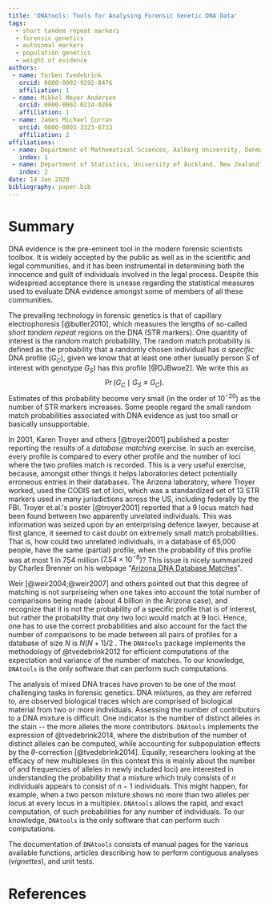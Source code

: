 ```yaml
---
title: 'DNAtools: Tools for Analysing Forensic Genetic DNA Data'
tags:
  - short tandem repeat markers
  - forensic genetics
  - autosomal markers
  - population genetics
  - weight of evidence
authors:
 - name: Torben Tvedebrink
   orcid: 0000-0002-9292-8476
   affiliation: 1
 - name: Mikkel Meyer Andersen
   orcid: 0000-0002-0234-0266
   affiliation: 1
 - name: James Michael Curran
   orcid: 0000-0003-3323-6733
   affiliation: 2
affiliations:
 - name: Department of Mathematical Sciences, Aalborg University, Denmark
   index: 1
 - name: Department of Statistics, University of Auckland, New Zealand
   index: 2
date: 14 Jan 2020
bibliography: paper.bib
---
```


# Summary

DNA evidence is the pre-eminent tool in the modern forensic scientists toolbox. It is widely accepted by the public as well as in the scientific and legal communities, and it has been instrumental in determining both the innocence and guilt of individuals involved in the legal process. Despite this widespread acceptance there is unease regarding the statistical measures used to evaluate DNA evidence amongst some of members of all these communities. 

The prevailing technology in forensic genetics is that of capillary electrophoresis [@butler2010], which measures the lengths of so-called *short tandem repeat* regions on the DNA (STR markers). One quantity of interest is the random match probability. The random match probability is defined as the probability that a randomly chosen individual has *a specific* DNA profile ($G_C$), given we know that at least one other (usually person $S$ of interest with genotype $G_S$) has this profile [@DJBwoe2].  We write this as
$$
\Pr(G_C \mid G_S \equiv G_C).
$$
Estimates of this probability become very small (in the order of $10^{-20}$) as the number of STR markers increases. Some people regard the small random match probabilities associated with DNA evidence as just too small or basically unsupportable. 

In 2001, Karen Troyer and others [@troyer2001] published a poster reporting the results of a *database matching* exercise. In such an exercise, every profile is compared to every other profile and the number of loci where the two profiles match is recorded. This is a very useful exercise, because, amongst other things it helps laboratories detect potentially erroneous entries in their databases. The Arizona laboratory, where Troyer worked, used the CODIS set of loci, which was a standardized set of 13 STR markers used in many jurisdictions across the US, including federally by the FBI. Troyer et al.'s poster [@troyer2001] reported that a 9 locus match had been found between two apparently unrelated individuals. This was information was seized upon by an enterprising defence lawyer, because at first glance, it seemed to cast doubt on extremely small match probabilities. That is, how could two unrelated individuals, in a database of 65,000 people, have the same (partial) profile, when the probability of this profile was at most 1 in 754 million ($7.54\times 10^{-8}$)? This issue is nicely summarized by Charles Brenner on his webpage "[Arizona DNA Database Matches](http://dna-view.com/ArizonaMatch.htm)". 

Weir [@weir2004;@weir2007] and others pointed out that this degree of matching is not surpriseing when one takes into account the total number of comparisons being made (about 4 billion in the Arizona case), and recognize that it is not the probability of a specific profile that is of interest, but rather the probability that *any* two loci would match at 9 loci. Hence, one has to use the correct probabilities and also account for the fact the number of comparisons to be made between all pairs of profiles for a database of size $N$ is $N(N+1)/2$ . The `DNAtools` package implements the methodology of @tvedebrink2012 for efficient computations of the expectation and variance of the number of matches. 
To our knowledge, `DNAtools` is the only software that can perform such computations. 

The analysis of mixed DNA traces have proven to be one of the most challenging tasks in forensic genetics. DNA mixtures, as they are referred to, are observed biological traces which are comprised of biological material from two or more individuals. Assessing the number of contributors to a DNA mixture is difficult. One indicator is the number of distinct alleles in the stain -- the more alleles the more contributors. `DNAtools` implements the expression of @tvedebrink2014, where the distribution of the number of distinct alleles can be computed, while accounting for subpopulation effects by the $\theta$-correction [@tvedebrink2014]. Equally, researchers looking at the efficacy of new multiplexes (in this context this is mainly about the number of and frequencies of alleles in newly included loci) are interested in understanding the probability that a mixture which truly consists of $n$ individuals appears to consist of $n-1$ individuals. This might happen, for example, when a two person mixture shows no more than two alleles per locus at every locus in a multiplex. `DNAtools` allows the rapid, and exact computation, of such probabilities for any number of individuals. 
To our knowledge, `DNAtools` is the only software that can perform such computations. 

The documentation of `DNAtools` consists of manual pages for the various available functions, articles describing how to perform contiguous analyses (*vignettes*), and unit tests.

# References

